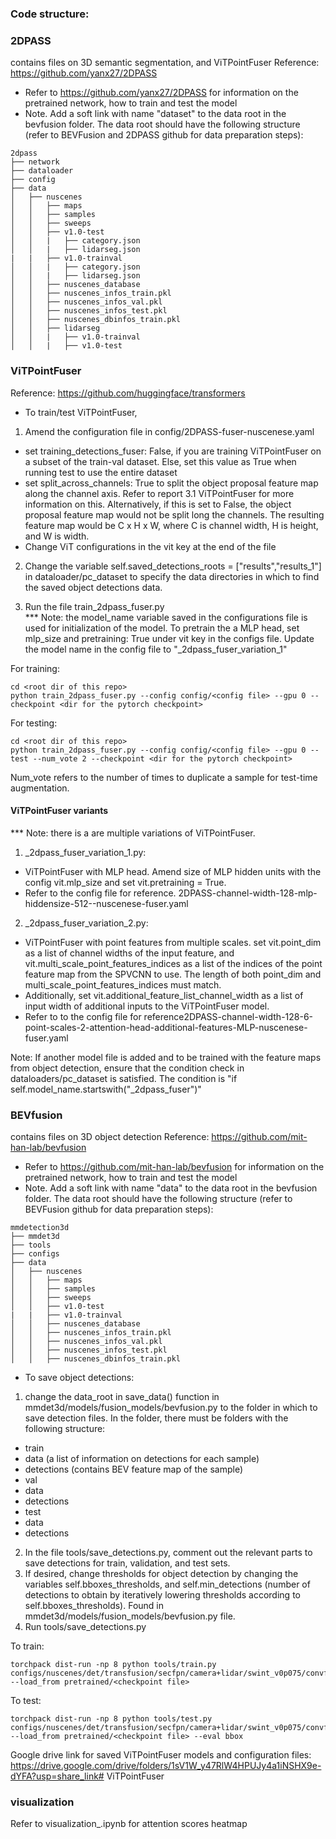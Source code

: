 ### Code structure:
### 2DPASS
contains files on 3D semantic segmentation, and ViTPointFuser
Reference: https://github.com/yanx27/2DPASS
- Refer to https://github.com/yanx27/2DPASS for information on the pretrained network, how to train and test the model
- Note. Add a soft link with name "dataset" to the data root in the bevfusion folder. 
The data root should have the following structure (refer to BEVFusion and 2DPASS github for data preparation steps):
```
2dpass
├── network
├── dataloader
├── config
├── data
│   ├── nuscenes
│   │   ├── maps
│   │   ├── samples
│   │   ├── sweeps
│   │   ├── v1.0-test
│   │   |   ├── category.json
│   │   |   ├── lidarseg.json
|   |   ├── v1.0-trainval
│   │   |   ├── category.json
│   │   |   ├── lidarseg.json
│   │   ├── nuscenes_database
│   │   ├── nuscenes_infos_train.pkl
│   │   ├── nuscenes_infos_val.pkl
│   │   ├── nuscenes_infos_test.pkl
│   │   ├── nuscenes_dbinfos_train.pkl
│   │   ├── lidarseg
│   │   |   ├── v1.0-trainval
│   │   |   ├── v1.0-test
```

### ViTPointFuser
Reference: https://github.com/huggingface/transformers
- To train/test ViTPointFuser,
1. Amend the configuration file in config/2DPASS-fuser-nuscenese.yaml
 - set training_detections_fuser: False, if you are training ViTPointFuser on a subset of the train-val dataset. Else, set this value as True when running test to use the entire dataset
 - set split_across_channels: True to split the object proposal feature map along the channel axis. Refer to report 3.1 ViTPointFuser for more information on this. Alternatively, if this is set to False, the object proposal feature map would not be split long the channels. The resulting feature map would be C x H x W, where C is channel width, H is height, and W is width.
 - Change ViT configurations in the vit key at the end of the file

2. Change the variable self.saved_detections_roots = ["results","results_1"] in dataloader/pc_dataset to specify the data directories in which to find the saved object detections data.

3. Run the file train_2dpass_fuser.py<br>
*** Note: the model_name variable saved in the configurations file is used for initialization of the model.
To pretrain the a MLP head, set mlp_size and pretraining: True under vit key in the configs file. Update the model name in the config file to "_2dpass_fuser_variation_1"

For training:
```
cd <root dir of this repo>
python train_2dpass_fuser.py --config config/<config file> --gpu 0 --checkpoint <dir for the pytorch checkpoint>
```
For testing:
```
cd <root dir of this repo>
python train_2dpass_fuser.py --config config/<config file> --gpu 0 --test --num_vote 2 --checkpoint <dir for the pytorch checkpoint>
```
Num_vote refers to the number of times to duplicate a sample for test-time augmentation.

#### ViTPointFuser variants
*** Note: there is a are multiple variations of ViTPointFuser.
1. _2dpass_fuser_variation_1.py: 
- ViTPointFuser with MLP head. Amend size of MLP hidden units with the config vit.mlp_size and set vit.pretraining = True. 
- Refer to the config file for reference. 2DPASS-channel-width-128-mlp-hiddensize-512--nuscenese-fuser.yaml
2. _2dpass_fuser_variation_2.py: 
- ViTPointFuser with point features from multiple scales. set vit.point_dim as a list of channel widths of the input feature, and vit.multi_scale_point_features_indices as a list of the indices of the point feature map from the SPVCNN to use. The length of both point_dim and multi_scale_point_features_indices must match. 
- Additionally, set vit.additional_feature_list_channel_width as a list of input width of additional inputs to the ViTPointFuser model.
- Refer to to the config file for reference2DPASS-channel-width-128-6-point-scales-2-attention-head-additional-features-MLP-nuscenese-fuser.yaml

Note: If another model file is added and to be trained with the feature maps from object detection, ensure that the condition check in dataloaders/pc_dataset is satisfied. The condition is "if self.model_name.startswith("_2dpass_fuser")"

### BEVfusion
contains files on 3D object detection
Reference: https://github.com/mit-han-lab/bevfusion
- Refer to https://github.com/mit-han-lab/bevfusion for information on the pretrained network, how to train and test the model
- Note. Add a soft link with name "data" to the data root in the bevfusion folder. 
The data root should have the following structure (refer to BEVFusion github for data preparation steps):
```
mmdetection3d
├── mmdet3d
├── tools
├── configs
├── data
│   ├── nuscenes
│   │   ├── maps
│   │   ├── samples
│   │   ├── sweeps
│   │   ├── v1.0-test
|   |   ├── v1.0-trainval
│   │   ├── nuscenes_database
│   │   ├── nuscenes_infos_train.pkl
│   │   ├── nuscenes_infos_val.pkl
│   │   ├── nuscenes_infos_test.pkl
│   │   ├── nuscenes_dbinfos_train.pkl
```

- To save object detections:
1. change the data_root in save_data() function in mmdet3d/models/fusion_models/bevfusion.py to the folder in which to save detection files. In the folder, there must be folders with the following structure:
- train
 - data (a list of information on detections for each sample)
 - detections (contains BEV feature map of the sample)
- val
 - data
 - detections
- test
 - data
 - detections
2. In the file tools/save_detections.py, comment out the relevant parts to save detections for train, validation, and test sets.
3. If desired, change thresholds for object detection by changing the variables self.bboxes_thresholds, and self.min_detections (number of detections to obtain by iteratively lowering thresholds according to self.bboxes_thresholds). Found in mmdet3d/models/fusion_models/bevfusion.py file.
4. Run tools/save_detections.py

To train:
```
torchpack dist-run -np 8 python tools/train.py configs/nuscenes/det/transfusion/secfpn/camera+lidar/swint_v0p075/convfuser.yaml --load_from pretrained/<checkpoint file>
```

To test:
```
torchpack dist-run -np 8 python tools/test.py configs/nuscenes/det/transfusion/secfpn/camera+lidar/swint_v0p075/convfuser.yaml --load_from pretrained/<checkpoint file> --eval bbox
```
Google drive link for saved ViTPointFuser models and configuration files:
https://drive.google.com/drive/folders/1sV1W_y47RlW4HPUJy4a1iNSHX9e-dYFA?usp=share_link# ViTPointFuser

### visualization
Refer to visualization_.ipynb for attention scores heatmap